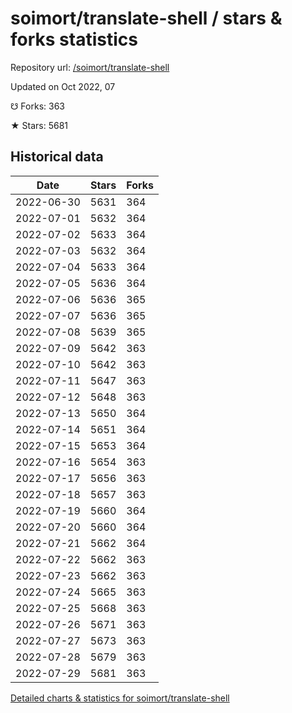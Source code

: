 # soimort/translate-shell / stars & forks statistics

Repository url: [/soimort/translate-shell](https://github.com/soimort/translate-shell)

Updated on Oct 2022, 07

☋ Forks: 363

★ Stars: 5681

## Historical data
| Date | Stars | Forks |
|------|-------|-------|
| 2022-06-30 | 5631 | 364 | 
| 2022-07-01 | 5632 | 364 | 
| 2022-07-02 | 5633 | 364 | 
| 2022-07-03 | 5632 | 364 | 
| 2022-07-04 | 5633 | 364 | 
| 2022-07-05 | 5636 | 364 | 
| 2022-07-06 | 5636 | 365 | 
| 2022-07-07 | 5636 | 365 | 
| 2022-07-08 | 5639 | 365 | 
| 2022-07-09 | 5642 | 363 | 
| 2022-07-10 | 5642 | 363 | 
| 2022-07-11 | 5647 | 363 | 
| 2022-07-12 | 5648 | 363 | 
| 2022-07-13 | 5650 | 364 | 
| 2022-07-14 | 5651 | 364 | 
| 2022-07-15 | 5653 | 364 | 
| 2022-07-16 | 5654 | 363 | 
| 2022-07-17 | 5656 | 363 | 
| 2022-07-18 | 5657 | 363 | 
| 2022-07-19 | 5660 | 364 | 
| 2022-07-20 | 5660 | 364 | 
| 2022-07-21 | 5662 | 364 | 
| 2022-07-22 | 5662 | 363 | 
| 2022-07-23 | 5662 | 363 | 
| 2022-07-24 | 5665 | 363 | 
| 2022-07-25 | 5668 | 363 | 
| 2022-07-26 | 5671 | 363 | 
| 2022-07-27 | 5673 | 363 | 
| 2022-07-28 | 5679 | 363 | 
| 2022-07-29 | 5681 | 363 | 


[Detailed charts & statistics for soimort/translate-shell](https://reviewgithub.com/rep/soimort/translate-shell)
